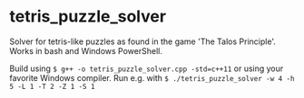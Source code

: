 # tetris_puzzle_solver
Solver for tetris-like puzzles as found in the game 'The Talos Principle'.
Works in bash and Windows PowerShell.

Build using `$ g++ -o tetris_puzzle_solver.cpp -std=c++11` or using your favorite Windows compiler.
Run e.g. with `$ ./tetris_puzzle_solver -w 4 -h 5 -L 1 -T 2 -Z 1 -S 1`

